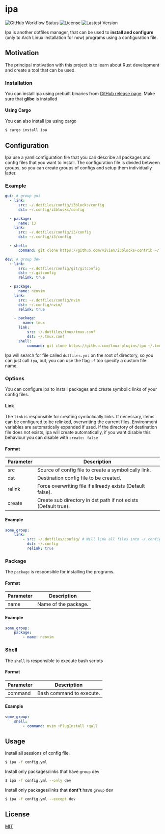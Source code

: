 # ipa

![GitHub Workflow Status](https://img.shields.io/github/workflow/status/msAlcantara/ipa/Test) ![License](https://img.shields.io/github/license/msAlcantara/ipa) ![Lastest Version](https://img.shields.io/github/v/release/msalcantara/ipa)

Ipa is another dotfiles manager, that can be used to **install and configure** (only to Arch Linux installation for now) programs using a configuration file.


## Motivation

The principal motivation with this project is to learn about Rust development and create a tool that can be used.

### Installation

You can install ipa using prebuilt binaries from [GitHub release page](https://github.com/msAlcantara/ipa/releases/latest). Make sure that **glibc** is installed

#### Using Cargo

You can also install ipa using cargo

```bash
$ cargo install ipa
```

## Configuration
Ipa use a yaml configuration file that you can describe all packages and config files that you want to install.
The configuration file is divided between groups, so you can create groups of configs and setup them individually latter.

### Example

``` yaml
gui: # group gui
  - link:
      src: ~/.dotfiles/config/i3blocks/config
      dst: ~/.config/i3blocks/config

  - package:
      name: i3
    link:
      src: ~/.dotfiles/config/i3/config
      dst: ~/.config/i3/config

  - shell:
      command: git clone https://github.com/vivien/i3blocks-contrib ~/.config/i3blocks/

dev: # group dev
  - link:
      src: ~/.dotfiles/config/git/gitconfig
      dst: ~/.gitconfig
      relink: true

  - package:
      name: neovim
    link:
      src: ~/.dotfiles/config/nvim
      dst: ~/.config/nvim/
      relink: true

    - package:
        name: tmux
      link:
          src: ~/.dotfiles/tmux/tmux.conf
          dst: ~/.tmux.conf
      shell:
          command: git clone https://github.com/tmux-plugins/tpm ~/.tmux/plugins/tpm
```

Ipa will search for file called `dotfiles.yml` on the root of directory, so you can just call `ipa`, but, you can use the flag `-f` too specify a custom file name.


### Options
You can configure ipa to install packages and create symbolic links of your config files.

#### Link
The `link` is responsible for creating symbolically links. If necessary, items can be configured to be relinked, overwriting the current files. Environment variables are automatically expanded if used. If the directory of destination file does not exists, ipa will create automatically, if you want disable this behaviour you can disable with `create: false`

#### Format

| Parameter | Description                                                    |
| --------- | ---------------------------------------------------------------|
| src       | Source of config file to create a symbolically link.           |
| dst       | Destination config file to be created.                         |
| relink    | Force overwriting file if allready exists (Default false).     |
| create    | Create sub directory in dst path if not exists (Default true). |


#### Example

```yaml
some_group:
    link:
        - src: ~/.dotfiles/config/ # Will link all files into ~/.config
          dst: ~/.config
          relink: true
```

### Package
The `package` is responsible for installing the programs.

#### Format
| Parameter | Description                                  |
| --------- | ---------------------------------------------|
| name      | Name of the package.                         |


#### Example
```yaml
some_group:
    package:
        - name: neovim
```

### Shell
The `shell` is responsible to execute bash scripts

#### Format
| Parameter | Description              |
| --------- | -------------------------|
| command   | Bash command to execute. |


#### Example
```yaml
some_group:
    shell:
        - command: nvim +PlugInstall +qall
```

## Usage

Install all sessions of config file.
```bash
$ ipa -f config.yml
```


Install only packages/links that have `group` dev
```bash
$ ipa -f config.yml --only dev
```

Install only packages/links that **dont't** have `group` dev
```bash
$ ipa -f config.yml --except dev
```


## License
[MIT](https://github.com/msAlcantara/ipa/blob/master/LICENSE)
